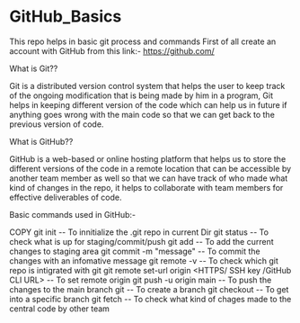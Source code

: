 # GitHub_Basics
This repo helps in basic git process and commands
First of all create an account with GitHub from this link:- https://github.com/

What is Git??

Git is a distributed version control system that helps the user to keep track of the ongoing modification that is being made by him in a program, Git helps in keeping different version of the code which can help us in future if anything goes wrong with the main code so that we can get back to the previous version of code.

What is GitHub??

GitHub is a web-based or online hosting platform that helps us to store the different versions of the code in a remote location that can be accessible by another team member as well so that we can have track of who made what kind of changes in the repo, it helps to collaborate with team members for effective deliverables of code.

Basic commands used in GitHub:-


COPY
git init -- To innitialize the .git repo in current Dir
git status -- To check what is up for staging/commit/push
git add <filename> -- To add the current changes to staging area
git commit -m "message" -- To commit the changes with an infomative message
git remote -v -- To check which git repo is intigrated with git
git remote set-url origin <HTTPS/ SSH key /GitHub CLI URL> -- To set remote origin
git push -u origin main -- To push the changes to the main branch
git <branch name> -- To create a branch 
git checkout <branch name> -- To get into a specific branch 
git fetch -- To check what kind of chages made to the central code by other team

